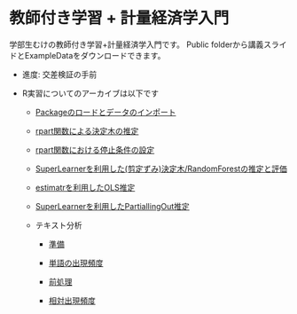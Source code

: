 # 教師付き学習 + 計量経済学入門

学部生むけの教師付き学習+計量経済学入門です。
Public folderから講義スライドとExampleDataをダウンロードできます。

- 進度: 交差検証の手前

- R実習についてのアーカイブは以下です

    - [Packageのロードとデータのインポート](https://youtu.be/KX9F6t4RUYQ)
    
    - [rpart関数による決定木の推定](https://youtu.be/xeYi3ebcTCM)
    
    - [rpart関数における停止条件の設定](https://youtu.be/G6ORhWQnAr4)
    
    - [SuperLearnerを利用した(剪定ずみ)決定木/RandomForestの推定と評価](https://youtu.be/mQk5wbSeP_4)
    
    - [estimatrを利用したOLS推定](https://youtu.be/_rMo8KcQXqk)
    
    - [SuperLearnerを利用したPartiallingOut推定](https://youtu.be/RXhlE6p-DZA)

    - テキスト分析
    
        - [準備](https://youtu.be/y0NbV6tVcyQ)
        
        - [単語の出現頻度](https://youtu.be/nlOdpNotkJQ)
        
        - [前処理](https://youtu.be/AGL65ghiVrg)
        
        - [相対出現頻度](https://youtu.be/S1fDVBGWNwg)
